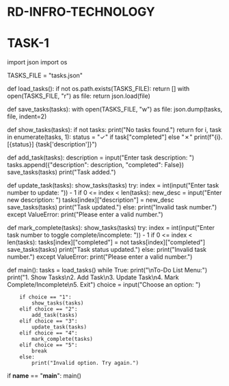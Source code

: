 # RD-INFRO-TECHNOLOGY
# TASK-1
import json
import os

TASKS_FILE = "tasks.json"

def load_tasks():
    if not os.path.exists(TASKS_FILE):
        return []
    with open(TASKS_FILE, "r") as file:
        return json.load(file)

def save_tasks(tasks):
    with open(TASKS_FILE, "w") as file:
        json.dump(tasks, file, indent=2)

def show_tasks(tasks):
    if not tasks:
        print("No tasks found.")
        return
    for i, task in enumerate(tasks, 1):
        status = "✓" if task["completed"] else "✗"
        print(f"{i}. [{status}] {task['description']}")

def add_task(tasks):
    description = input("Enter task description: ")
    tasks.append({"description": description, "completed": False})
    save_tasks(tasks)
    print("Task added.")

def update_task(tasks):
    show_tasks(tasks)
    try:
        index = int(input("Enter task number to update: ")) - 1
        if 0 <= index < len(tasks):
            new_desc = input("Enter new description: ")
            tasks[index]["description"] = new_desc
            save_tasks(tasks)
            print("Task updated.")
        else:
            print("Invalid task number.")
    except ValueError:
        print("Please enter a valid number.")

def mark_complete(tasks):
    show_tasks(tasks)
    try:
        index = int(input("Enter task number to toggle complete/incomplete: ")) - 1
        if 0 <= index < len(tasks):
            tasks[index]["completed"] = not tasks[index]["completed"]
            save_tasks(tasks)
            print("Task status updated.")
        else:
            print("Invalid task number.")
    except ValueError:
        print("Please enter a valid number.")

def main():
    tasks = load_tasks()
    while True:
        print("\nTo-Do List Menu:")
        print("1. Show Tasks\n2. Add Task\n3. Update Task\n4. Mark Complete/Incomplete\n5. Exit")
        choice = input("Choose an option: ")

        if choice == "1":
            show_tasks(tasks)
        elif choice == "2":
            add_task(tasks)
        elif choice == "3":
            update_task(tasks)
        elif choice == "4":
            mark_complete(tasks)
        elif choice == "5":
            break
        else:
            print("Invalid option. Try again.")

if __name__ == "__main__":
    main()
